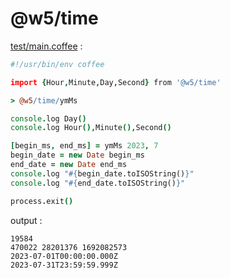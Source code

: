[‼️]: ✏️README.mdt

# @w5/time

[test/main.coffee](./test/main.coffee) :

```coffee
#!/usr/bin/env coffee

import {Hour,Minute,Day,Second} from '@w5/time'

> @w5/time/ymMs

console.log Day()
console.log Hour(),Minute(),Second()

[begin_ms, end_ms] = ymMs 2023, 7
begin_date = new Date begin_ms
end_date = new Date end_ms
console.log "#{begin_date.toISOString()}"
console.log "#{end_date.toISOString()}"

process.exit()
```

output :

```
19584
470022 28201376 1692082573
2023-07-01T00:00:00.000Z
2023-07-31T23:59:59.999Z
```
